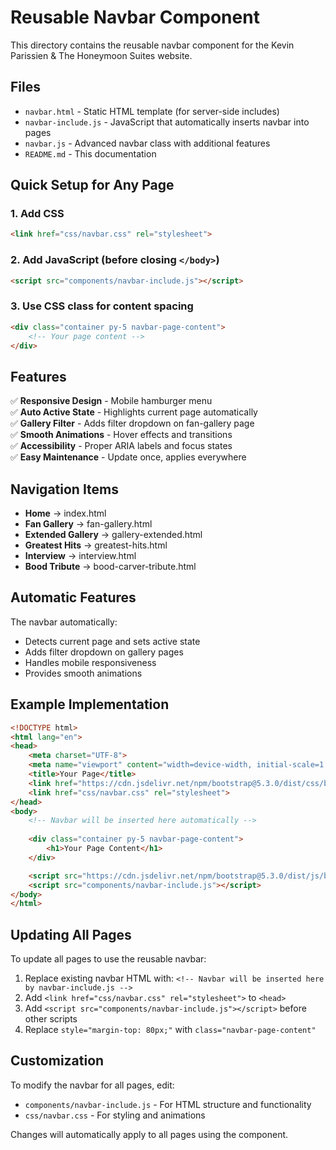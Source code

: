 # Reusable Navbar Component

This directory contains the reusable navbar component for the Kevin Parissien & The Honeymoon Suites website.

## Files

- `navbar.html` - Static HTML template (for server-side includes)
- `navbar-include.js` - JavaScript that automatically inserts navbar into pages
- `navbar.js` - Advanced navbar class with additional features
- `README.md` - This documentation

## Quick Setup for Any Page

### 1. Add CSS
```html
<link href="css/navbar.css" rel="stylesheet">
```

### 2. Add JavaScript (before closing `</body>`)
```html
<script src="components/navbar-include.js"></script>
```

### 3. Use CSS class for content spacing
```html
<div class="container py-5 navbar-page-content">
    <!-- Your page content -->
</div>
```

## Features

✅ **Responsive Design** - Mobile hamburger menu  
✅ **Auto Active State** - Highlights current page automatically  
✅ **Gallery Filter** - Adds filter dropdown on fan-gallery page  
✅ **Smooth Animations** - Hover effects and transitions  
✅ **Accessibility** - Proper ARIA labels and focus states  
✅ **Easy Maintenance** - Update once, applies everywhere  

## Navigation Items

- **Home** → index.html
- **Fan Gallery** → fan-gallery.html  
- **Extended Gallery** → gallery-extended.html
- **Greatest Hits** → greatest-hits.html
- **Interview** → interview.html
- **Bood Tribute** → bood-carver-tribute.html

## Automatic Features

The navbar automatically:
- Detects current page and sets active state
- Adds filter dropdown on gallery pages
- Handles mobile responsiveness
- Provides smooth animations

## Example Implementation

```html
<!DOCTYPE html>
<html lang="en">
<head>
    <meta charset="UTF-8">
    <meta name="viewport" content="width=device-width, initial-scale=1.0">
    <title>Your Page</title>
    <link href="https://cdn.jsdelivr.net/npm/bootstrap@5.3.0/dist/css/bootstrap.min.css" rel="stylesheet">
    <link href="css/navbar.css" rel="stylesheet">
</head>
<body>
    <!-- Navbar will be inserted here automatically -->
    
    <div class="container py-5 navbar-page-content">
        <h1>Your Page Content</h1>
    </div>

    <script src="https://cdn.jsdelivr.net/npm/bootstrap@5.3.0/dist/js/bootstrap.bundle.min.js"></script>
    <script src="components/navbar-include.js"></script>
</body>
</html>
```

## Updating All Pages

To update all pages to use the reusable navbar:

1. Replace existing navbar HTML with: `<!-- Navbar will be inserted here by navbar-include.js -->`
2. Add `<link href="css/navbar.css" rel="stylesheet">` to `<head>`
3. Add `<script src="components/navbar-include.js"></script>` before other scripts
4. Replace `style="margin-top: 80px;"` with `class="navbar-page-content"`

## Customization

To modify the navbar for all pages, edit:
- `components/navbar-include.js` - For HTML structure and functionality
- `css/navbar.css` - For styling and animations

Changes will automatically apply to all pages using the component.